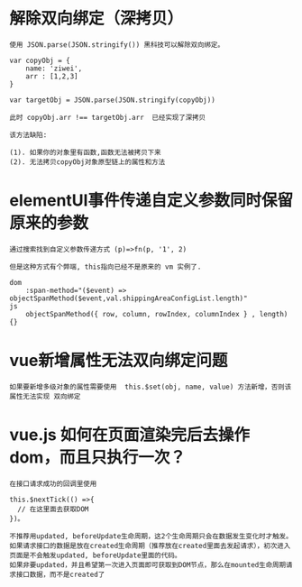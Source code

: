 # 解除双向绑定（深拷贝）

    使用 JSON.parse(JSON.stringify()) 黑科技可以解除双向绑定。

    var copyObj = {
        name: 'ziwei',
        arr : [1,2,3]
    }

    var targetObj = JSON.parse(JSON.stringify(copyObj))

    此时 copyObj.arr !== targetObj.arr  已经实现了深拷贝

    该方法缺陷:

    (1). 如果你的对象里有函数,函数无法被拷贝下来
    (2). 无法拷贝copyObj对象原型链上的属性和方法

# elementUI事件传递自定义参数同时保留原来的参数

    通过搜索找到自定义参数传递方式 (p)=>fn(p, '1', 2)

    但是这种方式有个弊端, this指向已经不是原来的 vm 实例了.

    dom
        :span-method="($event) => objectSpanMethod($event,val.shippingAreaConfigList.length)"
    js
        objectSpanMethod({ row, column, rowIndex, columnIndex } , length) {}

# vue新增属性无法双向绑定问题

    如果要新增多级对象的属性需要使用  this.$set(obj, name, value) 方法新增，否则该属性无法实现 双向绑定

# vue.js 如何在页面渲染完后去操作dom，而且只执行一次？

    在接口请求成功的回调里使用

    this.$nextTick(() =>{
      // 在这里面去获取DOM
    })。

    不推荐用updated, beforeUpdate生命周期，这2个生命周期只会在数据发生变化时才触发。如果请求接口的数据是放在created生命周期（推荐放在created里面去发起请求），初次进入页面是不会触发updated, beforeUpdate里面的代码。
    如果非要updated，并且希望第一次进入页面即可获取到DOM节点，那么在mounted生命周期请求接口数据，而不是created了





